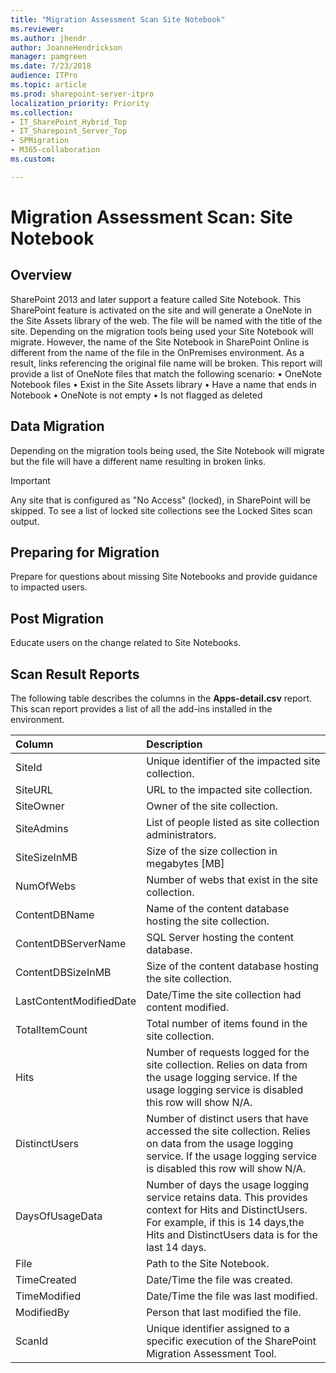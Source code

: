 ```yaml
---
title: "Migration Assessment Scan Site Notebook"
ms.reviewer: 
ms.author: jhendr
author: JoanneHendrickson
manager: pamgreen
ms.date: 7/23/2018
audience: ITPro
ms.topic: article
ms.prod: sharepoint-server-itpro
localization_priority: Priority
ms.collection:
- IT_SharePoint_Hybrid_Top
- IT_Sharepoint_Server_Top
- SPMigration
- M365-collaboration
ms.custom:

---
```


# Migration Assessment Scan: Site Notebook

## Overview

SharePoint 2013 and later support a feature called Site Notebook. This SharePoint feature is activated on the site and will generate a OneNote in the Site Assets library of the web. The file will be named with the title of the site.
Depending on the migration tools being used your Site Notebook will migrate. However, the name of the Site Notebook in SharePoint Online is different from the name of the file in the OnPremises environment. As a result, links referencing the original file name will be broken. This report will provide a list of OneNote files that match the following scenario:
	• OneNote Notebook files
	• Exist in the Site Assets library
	• Have a name that ends in Notebook
	• OneNote is not empty
	• Is not flagged as deleted


  
## Data Migration

Depending on the migration tools being used, the Site Notebook will migrate but the file will have a different name resulting in broken links.

  
> [!IMPORTANT]
> Any site that is configured as "No Access" (locked), in SharePoint will be skipped. To see a list of locked site collections see the Locked Sites scan output. 
  
## Preparing for Migration

Prepare for questions about missing Site Notebooks and provide guidance to impacted users.
  
## Post Migration

Educate users on the change related to Site Notebooks.


  
## Scan Result Reports

The following table describes the columns in the **Apps-detail.csv** report.
This scan report provides a list of all the add-ins installed in the environment.


|**Column**|**Description**|
|:-----|:-----|
|SiteId |Unique identifier of the impacted site collection. |
|SiteURL |URL to the impacted site collection. |
|SiteOwner |Owner of the site collection. |
|SiteAdmins |List of people listed as site collection administrators. |
|SiteSizeInMB |Size of the size collection in megabytes [MB] |
|NumOfWebs |Number of webs that exist in the site collection. |
|ContentDBName |Name of the content database hosting the site collection. |
|ContentDBServerName |SQL Server hosting the content database. |
|ContentDBSizeInMB |Size of the content database hosting the site collection. |
|LastContentModifiedDate|Date/Time the site collection had content modified. |
|TotalItemCount |Total number of items found in the site collection. |
|Hits |Number of requests logged for the site collection. Relies on data from the usage logging service. If the usage logging service is disabled this row will show N/A. |
|DistinctUsers |Number of distinct users that have accessed the site collection. Relies on data from the usage logging service. If the usage logging service is disabled this row will show N/A. |
|DaysOfUsageData |Number of days the usage logging service retains data. This provides context for Hits and DistinctUsers. For example, if this is 14 days,the Hits and DistinctUsers data is for the last 14 days.|
|File|Path to the Site Notebook.|
|TimeCreated|Date/Time the file was created.|
|TimeModified|Date/Time the file was last modified.|
|ModifiedBy|Person that last modified the file.|
|ScanId|Unique identifier assigned to a specific execution of the SharePoint Migration Assessment Tool. |


   

